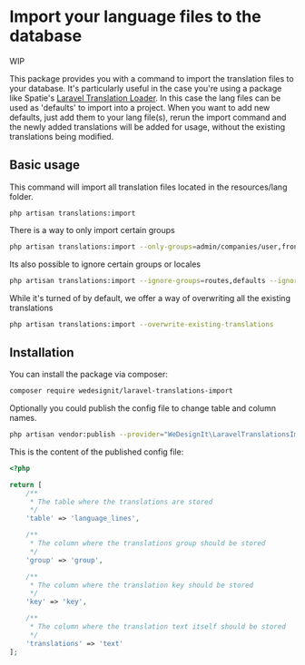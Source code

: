 # Import your language files to the database

WIP 

This package provides you with a command to import the translation files to your database.
It's particularly useful in the case you're using a package like Spatie's 
[Laravel Translation Loader](https://github.com/spatie/laravel-translation-loader). 
In this case the lang files can be used as 'defaults' to import into a project.
When you want to add new defaults, just add them to your lang file(s), rerun the 
import command and the newly added translations will be added for usage, without 
the existing translations being modified.

## Basic usage

This command will import all translation files located in the resources/lang folder.
```
php artisan translations:import
```

There is a way to only import certain groups
```bash 
php artisan translations:import --only-groups=admin/companies/user,frontend/login,home
```

Its also possible to ignore certain groups or locales

```bash
php artisan translations:import --ignore-groups=routes,defaults --ignore-locales=en,fr
```

While it's turned of by default, we offer a way of overwriting all the existing translations
```bash
php artisan translations:import --overwrite-existing-translations
```

## Installation

You can install the package via composer: 

``` bash
composer require wedesignit/laravel-translations-import
```

Optionally you could publish the config file to change table and column names.

```bash
php artisan vendor:publish --provider="WeDesignIt\LaravelTranslationsImport\TranslationsImportServiceProvider" --tag="config"
```

This is the content of the published config file:
```php
<?php

return [
    /**
     * The table where the translations are stored
     */
    'table' => 'language_lines',

    /**
     * The column where the translations group should be stored
     */
    'group' => 'group',

    /**
     * The column where the translation key should be stored
     */
    'key' => 'key',

    /**
     * The column where the translation text itself should be stored
     */
    'translations' => 'text'
];
```
